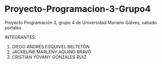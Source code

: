 # Proyecto-Programacion-3-Grupo4
Proyecto Programación 3, grupo 4 de Universidad Mariano Galves, sabado portales

INTEGRANTES:
1. DIEGO ANDRÉS ESQUIVEL BELTETÓN
2. JACKELINE MARLENY AQUINO BRAVO
3. CRISTIAN YOVANY GONZALES RUIZ
